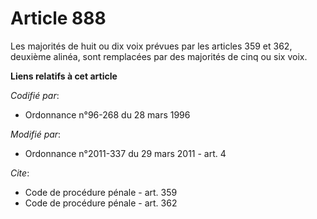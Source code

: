 # Article 888

Les majorités de huit ou dix voix prévues par les articles 359 et 362, deuxième alinéa, sont remplacées par des majorités de
cinq ou six voix.

**Liens relatifs à cet article**

_Codifié par_:

  - Ordonnance n°96-268 du 28 mars 1996

_Modifié par_:

  - Ordonnance n°2011-337 du 29 mars 2011 - art. 4

_Cite_:

  - Code de procédure pénale - art. 359
  - Code de procédure pénale - art. 362
